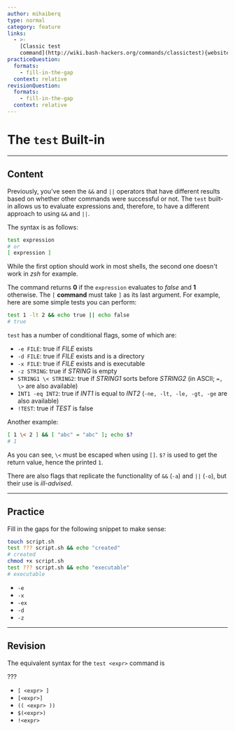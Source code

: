```yaml
---
author: mihaiberq
type: normal
category: feature
links:
  - >-
    [Classic test
    command](http://wiki.bash-hackers.org/commands/classictest){website}
practiceQuestion:
  formats:
    - fill-in-the-gap
  context: relative
revisionQuestion:
  formats:
    - fill-in-the-gap
  context: relative
---
```


# The `test` Built-in


---

## Content

Previously, you've seen the `&&` and `||` operators that have different results based on whether other commands were successful or not. The `test` built-in allows us to evaluate expressions and, therefore, to have a different approach to using `&&` and `||`.

The syntax is as follows:

```bash
test expression
# or
[ expression ]
```

While the first option should work in most shells, the second one doesn't work in *zsh* for example.

The command returns **0** if the `expression` evaluates to *false* and **1** otherwise. The `[` **command** must take `]` as its last argument. For example, here are some simple tests you can perform:

```bash
test 1 -lt 2 && echo true || echo false
# true
```

`test` has a number of conditional flags, some of which are:

- `-e FILE`: true if *FILE* exists
- `-d FILE`: true if *FILE* exists and is a directory
- `-x FILE`: true if *FILE* exists and is executable
- `-z STRING`: true if *STRING* is empty
- `STRING1 \< STRING2`: true if *STRING1* sorts before *STRING2* (in ASCII; `=, \>` are also available)
- `INT1 -eq INT2`: true if *INT1* is equal to *INT2* (`-ne, -lt, -le, -gt, -ge` are also available)
- `!TEST`: true if *TEST* is false

Another example:

```bash
[ 1 \< 2 ] && [ "abc" = "abc" ]; echo $?
# 1
```

As you can see, `\<` must be escaped when using `[]`. `$?` is used to get the return value, hence the printed `1`.

There are also flags that replicate the functionality of `&&` (`-a`) and `||` (`-o`), but their use is *ill-advised*.


---

## Practice

Fill in the gaps for the following snippet to make sense:

```bash
touch script.sh
test ??? script.sh && echo "created"
# created
chmod +x script.sh
test ??? script.sh && echo "executable"
# executable
```

- `-e`
- `-x`
- `-ex`
- `-d`
- `-z`


---

## Revision

The equivalent syntax for the `test <expr>` command is

???

- `[ <expr> ]`
- `[<expr>]`
- `(( <expr> ))`
- `$(<expr>)`
- `!<expr>`
